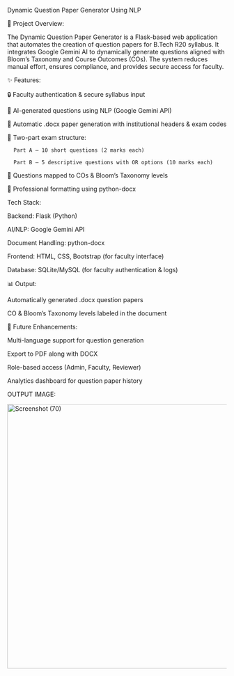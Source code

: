 Dynamic Question Paper Generator Using NLP

📌 Project Overview:

The Dynamic Question Paper Generator is a Flask-based web application that automates the creation of question papers for B.Tech R20 syllabus. It integrates Google Gemini AI to dynamically generate questions aligned with Bloom’s Taxonomy and Course Outcomes (COs). The system reduces manual effort, ensures compliance, and provides secure access for faculty.

✨ Features:



🔒 Faculty authentication & secure syllabus input

🤖 AI-generated questions using NLP (Google Gemini API)

📝 Automatic .docx paper generation with institutional headers & exam codes

📑 Two-part exam structure:

      Part A – 10 short questions (2 marks each)

      Part B – 5 descriptive questions with OR options (10 marks each)

🎯 Questions mapped to COs & Bloom’s Taxonomy levels

📂 Professional formatting using python-docx

Tech Stack:


Backend: Flask (Python)

AI/NLP: Google Gemini API

Document Handling: python-docx

Frontend: HTML, CSS, Bootstrap (for faculty interface)

Database: SQLite/MySQL (for faculty authentication & logs)

📊 Output:


Automatically generated .docx question papers

CO & Bloom’s Taxonomy levels labeled in the document

🔮 Future Enhancements:


Multi-language support for question generation

Export to PDF along with DOCX

Role-based access (Admin, Faculty, Reviewer)

Analytics dashboard for question paper history







OUTPUT IMAGE:



<img width="922" height="608" alt="Screenshot (70)" src="https://github.com/user-attachments/assets/8fa3c8e9-3b86-4687-a153-e6769f603b92" />
